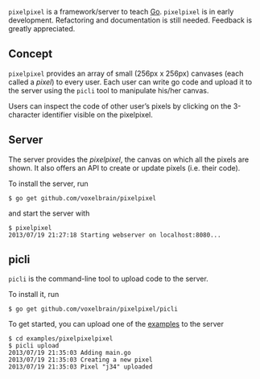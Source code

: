 `pixelpixel` is a framework/server to teach [Go]. `pixelpixel` is in
early development. Refactoring and documentation is still needed.
Feedback is greatly appreciated.

## Concept
`pixelpixel` provides an array of small (256px x 256px) canvases
(each called a *pixel*) to every user. Each user can write go code
and upload it to the server using the `picli` tool to manipulate his/her
canvas.

Users can inspect the code of other user’s pixels by clicking on the
3-character identifier visible on the pixelpixel.

## Server
The server provides the *pixelpixel*, the canvas on which all the
pixels are shown. It also offers an API to create or update
pixels (i.e. their code).

To install the server, run

	$ go get github.com/voxelbrain/pixelpixel

and start the server with

	$ pixelpixel
	2013/07/19 21:27:18 Starting webserver on localhost:8080...

## picli
`picli` is the command-line tool to upload code to the server.

To install it, run

	$ go get github.com/voxelbrain/pixelpixel/picli

To get started, you can upload one of the [examples] to the server

	$ cd examples/pixelpixelpixel
	$ picli upload
	2013/07/19 21:35:03 Adding main.go
	2013/07/19 21:35:03 Creating a new pixel
	2013/07/19 21:35:03 Pixel "j34" uploaded

[Go]: http://golang.org
[examples]: https://github.com/voxelbrain/pixelpixel/tree/develop/examples
